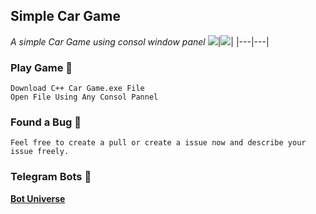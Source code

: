 ## Simple Car Game
*A simple Car Game using consol window panel*
<img src="https://user-images.githubusercontent.com/86665964/144178429-432a8fbf-8fa6-471f-83a0-62607c5f445f.png"/>|<img src="https://user-images.githubusercontent.com/86665964/144177158-fb760617-5221-4f5d-af8a-492ba0c597c0.png"/>|
|---|---|

### Play Game 🚀

```shell
Download C++ Car Game.exe File
Open File Using Any Consol Pannel
```

### Found a Bug 🐛

```Feel free to create a pull or create a issue now and describe your issue freely.```

### Telegram Bots 🤫

**[Bot Universe](https://t.me/TMWAD)**
